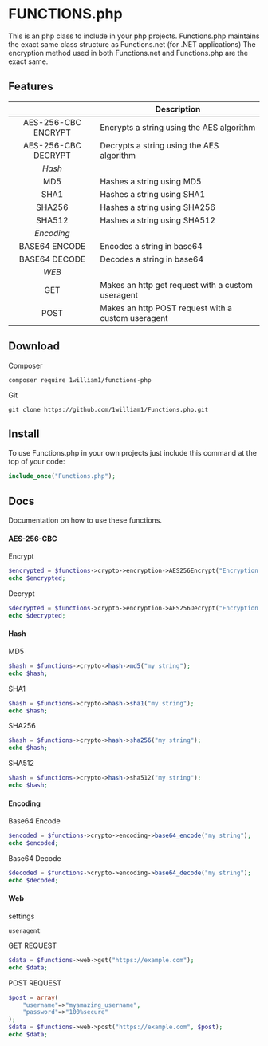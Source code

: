 # FUNCTIONS.php

This is an php class to include in your php projects. Functions.php maintains the exact same class structure as Functions.net (for .NET applications)
The encryption method used in both Functions.net and Functions.php are the exact same.


## Features

|                     | Description                                       |
|:-------------------:|---------------------------------------------------|
| AES-256-CBC ENCRYPT | Encrypts a string using the AES algorithm         |
| AES-256-CBC DECRYPT | Decrypts a string using the AES algorithm         |
| *Hash*              |                                                   |
| MD5                 | Hashes a string using MD5                         |
| SHA1                | Hashes a string using SHA1                        |
| SHA256              | Hashes a string using SHA256                      |
| SHA512              | Hashes a string using SHA512                      |
| *Encoding*          |                                                   |
| BASE64 ENCODE       | Encodes a string in base64                        |
| BASE64 DECODE       | Decodes a string in base64                        |
| *WEB*               |                                                   |
| GET                 | Makes an http get request with a custom useragent |
| POST                | Makes an http POST request with a custom useragent|

## Download

Composer
```
composer require 1william1/functions-php
```
Git
```
git clone https://github.com/1william1/Functions.php.git
```

## Install
To use Functions.php in your own projects just include this command at the top of your code:
```php
include_once("Functions.php");
```

## Docs

Documentation on how to use these functions.

#### AES-256-CBC
Encrypt
```php
$encrypted = $functions->crypto->encryption->AES256Encrypt("Encryption key *32 chars only", "IV *32 chars only", "my string to encrypt");
echo $encrypted;
```
Decrypt
```php
$decrypted = $functions->crypto->encryption->AES256Decrypt("Encryption key *32 chars only", "IV *32 chars only", "encrypted string");
echo $decrypted;
```

#### Hash
MD5
```php
$hash = $functions->crypto->hash->md5("my string");
echo $hash;
```
SHA1
```php
$hash = $functions->crypto->hash->sha1("my string");
echo $hash;
```
SHA256
```php
$hash = $functions->crypto->hash->sha256("my string");
echo $hash;
```
SHA512
```php
$hash = $functions->crypto->hash->sha512("my string");
echo $hash;
```

#### Encoding
Base64 Encode
```php
$encoded = $functions->crypto->encoding->base64_encode("my string");
echo $encoded;
```
Base64 Decode
```php
$decoded = $functions->crypto->encoding->base64_decode("my string");
echo $decoded;
```

#### Web
settings
```
useragent
```

GET REQUEST
```php
$data = $functions->web->get("https://example.com");
echo $data;
```
POST REQUEST
```php
$post = array(
    "username"=>"myamazing_username",
    "password"=>"100%secure"
);
$data = $functions->web->post("https://example.com", $post);
echo $data;
```
